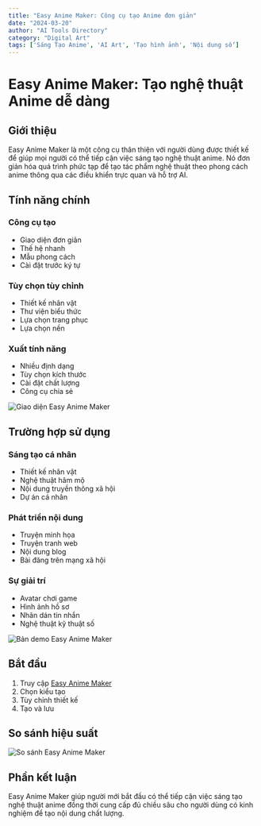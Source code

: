 ```yaml
---
title: "Easy Anime Maker: Công cụ tạo Anime đơn giản"
date: "2024-03-20"
author: "AI Tools Directory"
category: "Digital Art"
tags: ['Sáng Tạo Anime', 'AI Art', 'Tạo hình ảnh', 'Nội dung số']
---
```

# Easy Anime Maker: Tạo nghệ thuật Anime dễ dàng

## Giới thiệu

Easy Anime Maker là một công cụ thân thiện với người dùng được thiết kế để giúp mọi người có thể tiếp cận việc sáng tạo nghệ thuật anime. Nó đơn giản hóa quá trình phức tạp để tạo tác phẩm nghệ thuật theo phong cách anime thông qua các điều khiển trực quan và hỗ trợ AI.

## Tính năng chính

### Công cụ tạo
- Giao diện đơn giản
- Thế hệ nhanh
- Mẫu phong cách
- Cài đặt trước ký tự

### Tùy chọn tùy chỉnh
- Thiết kế nhân vật
- Thư viện biểu thức
- Lựa chọn trang phục
- Lựa chọn nền

### Xuất tính năng
- Nhiều định dạng
- Tùy chọn kích thước
- Cài đặt chất lượng
- Công cụ chia sẻ

![Giao diện Easy Anime Maker](/imgs/easy-anime-maker/interface.jpg)

## Trường hợp sử dụng

### Sáng tạo cá nhân
- Thiết kế nhân vật
- Nghệ thuật hâm mộ
- Nội dung truyền thông xã hội
- Dự án cá nhân

### Phát triển nội dung
- Truyện minh họa
- Truyện tranh web
- Nội dung blog
- Bài đăng trên mạng xã hội

### Sự giải trí
- Avatar chơi game
- Hình ảnh hồ sơ
- Nhãn dán tin nhắn
- Nghệ thuật kỹ thuật số

![Bản demo Easy Anime Maker](/imgs/easy-anime-maker/demo.jpg)

## Bắt đầu

1. Truy cập [Easy Anime Maker](https://easy-anime-maker.com)
2. Chọn kiểu tạo
3. Tùy chỉnh thiết kế
4. Tạo và lưu

## So sánh hiệu suất

![So sánh Easy Anime Maker](/imgs/easy-anime-maker/comparison.jpg)

## Phần kết luận

Easy Anime Maker giúp người mới bắt đầu có thể tiếp cận việc sáng tạo nghệ thuật anime đồng thời cung cấp đủ chiều sâu cho người dùng có kinh nghiệm để tạo nội dung chất lượng.
